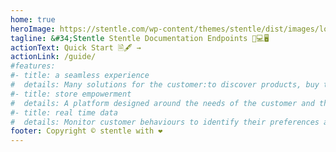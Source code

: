 ```yaml
---
home: true
heroImage: https://stentle.com/wp-content/themes/stentle/dist/images/logo-stentle-az.png
tagline: &#34;Stentle Stentle Documentation Endpoints 📱💻🖥️
actionText: Quick Start 🗎🖋️ →
actionLink: /guide/
#features:
#- title: a seamless experience
#  details: Many solutions for the customer:to discover products, buy them and book them online and live the store space in a personalized way. An app for the retailer:to facilitate upselling, make checkout, order and stock management easier.
#- title: store empowerment
#  details: A platform designed around the needs of the customer and the retailer, to integrate paths, channels and touchpoints, making every moment of the interaction inside and outside the shop, unique and relevant.
#- title: real time data
#  details: Monitor customer behaviours to identify their preferences and adjust strategies. Make their time spent in the store more enjoyable by personalising the customer experience with the help of the tools and data, in real time.
footer: Copyright © stentle with ❤️ 
---
```



